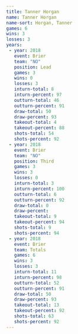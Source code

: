 ```yaml
---
title: Tanner Horgan
name: Tanner Horgan
name-sort: Horgan, Tanner
games: 6
wins: 3
losses: 3
years:
 - year: 2018
   event: Brier
   team: "NO"
   position: Lead
   games: 3
   wins: 0
   losses: 3
   inturn-total: 8
   inturn-percent: 97
   outturn-total: 46
   outturn-percent: 91
   draw-total: 50
   draw-percent: 93
   takeout-total: 4
   takeout-percent: 88
   shots-total: 54
   shots-percent: 92
 - year: 2018
   event: Brier
   team: "NO"
   position: Third
   games: 3
   wins: 3
   losses: 0
   inturn-total: 3
   inturn-percent: 100
   outturn-total: 6
   outturn-percent: 92
   draw-total: 0
   draw-percent:
   takeout-total: 9
   takeout-percent: 94
   shots-total: 9
   shots-percent: 94
 - year: 2018
   event: Brier
   team: Totals
   games: 6
   wins: 3
   losses: 3
   inturn-total: 11
   inturn-percent: 98
   outturn-total: 52
   outturn-percent: 91
   draw-total: 50
   draw-percent: 93
   takeout-total: 13
   takeout-percent: 92
   shots-total: 63
   shots-percent: 92
---
```

